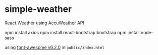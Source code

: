 # simple-weather
React Weather using AccuWeather API


npm install axios
npm install react-bootstrap bootstrap
npm install node-sass

using [font-awesome v6.2.0](https://cdnjs.com/libraries/font-awesome) in `public/index.html`
